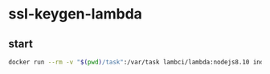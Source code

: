 # ssl-keygen-lambda

## start
```bash
docker run --rm -v "$(pwd)/task":/var/task lambci/lambda:nodejs8.10 index.handler '{"command": "async"}'
```
